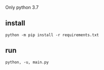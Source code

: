 Only python 3.7

## install

``` python -m pip install -r requirements.txt ```

## run

``` python, -u, main.py ```